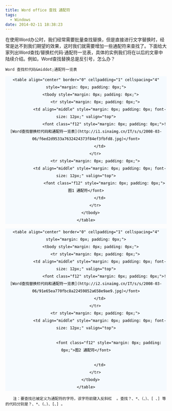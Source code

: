 ```yaml
---
title: Word office 查找 通配符
tags:
  - Windows
date: 2014-02-11 18:38:23
---
```


在使用Word办公时，我们经常需要批量查找替换，但是直接进行文字替换时，经常是达不到我们期望的效果，这时我们就需要增加一些通配符来查找了。下面给大家列出Word查找/替换栏代码&middot;通配符一览表，具体的实例我们将在以后的文章中陆续介绍。例如，Word查找替换总是反引号，怎么办？

	Word 查找栏代码&middot;通配符一览表

	 

	 

<center style="margin: 0px; padding: 0px; color: rgb(0, 0, 0); font-family: 'Times New Roman'; font-size: 14px; line-height: 23px; background-color: rgb(245, 250, 254);">

		 

		 

	<table align="center" border="0" cellpadding="1" cellspacing="4" style="margin: 0px; padding: 0px;">
		<tbody style="margin: 0px; padding: 0px;">
			<tr style="margin: 0px; padding: 0px;">
				<td align="middle" style="margin: 0px; padding: 0px; font-size: 12px;" valign="top">
					<font class="f12" style="margin: 0px; padding: 0px;">![Word查找替换栏代码和通配符一览表](http://i1.sinaimg.cn/IT/s/s/2008-03-06/f6ed2d9533a7632424373f84ef3fbfd8.jpg)</font>
				</td>
			</tr>
			<tr style="margin: 0px; padding: 0px;">
				<td align="middle" style="margin: 0px; padding: 0px; font-size: 12px;" valign="top">
					<font class="f12" style="margin: 0px; padding: 0px;">图1 通配符</font>
				</td>
			</tr>
		</tbody>
	</table>

		 

</center>

	 

	 

	 

	 

<center style="margin: 0px; padding: 0px; color: rgb(0, 0, 0); font-family: 'Times New Roman'; font-size: 14px; line-height: 23px; background-color: rgb(245, 250, 254);">

		 

		 

	<table align="center" border="0" cellpadding="1" cellspacing="4" style="margin: 0px; padding: 0px;">
		<tbody style="margin: 0px; padding: 0px;">
			<tr style="margin: 0px; padding: 0px;">
				<td align="middle" style="margin: 0px; padding: 0px; font-size: 12px;" valign="top">
					<font class="f12" style="margin: 0px; padding: 0px;">![Word查找替换栏代码和通配符一览表](http://i2.sinaimg.cn/IT/s/s/2008-03-06/91e65ea770fbc8a22459852a658e9ae9.jpg)</font>
				</td>
			</tr>
			<tr style="margin: 0px; padding: 0px;">
				<td align="middle" style="margin: 0px; padding: 0px; font-size: 12px;" valign="top">

						<font class="f12" style="margin: 0px; padding: 0px;">图2 通配符</font>

				</td>
			</tr>
		</tbody>
	</table>

		 

		 

</center>

	 

	 

	　　注：要查找已被定义为通配符的字符，该字符前键入反斜杠  。查找？、*、（、）、[ 、] 等的代码分别是？、*、(、)、[、] 。